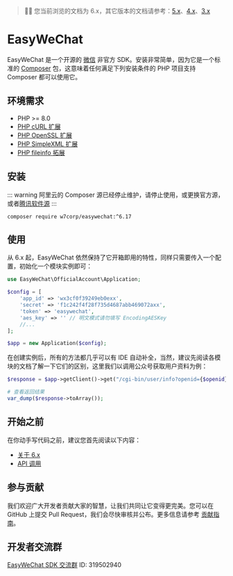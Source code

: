 > 👋🏼 您当前浏览的文档为 6.x，其它版本的文档请参考：[5.x](/5.x/)、[4.x](/4.x/)、[3.x](/3.x/)


# EasyWeChat

EasyWeChat 是一个开源的 [微信](http://www.wechat.com) 非官方 SDK。安装非常简单，因为它是一个标准的 [Composer](https://getcomposer.org/) 包，这意味着任何满足下列安装条件的 PHP 项目支持 Composer 都可以使用它。

## 环境需求

- PHP >= 8.0
- [PHP cURL 扩展](http://php.net/manual/en/book.curl.php)
- [PHP OpenSSL 扩展](http://php.net/manual/en/book.openssl.php)
- [PHP SimpleXML 扩展](http://php.net/manual/en/book.simplexml.php)
- [PHP fileinfo 拓展](http://php.net/manual/en/book.fileinfo.php)

## 安装

::: warning
阿里云的 Composer 源已经停止维护，请停止使用，或更换官方源，或者[腾讯软件源](https://mirrors.tencent.com/help/composer.html)
:::


```shell:no-line-numbers
composer require w7corp/easywechat:^6.17
```

## 使用

从 6.x 起，EasyWeChat 依然保持了它开箱即用的特性，同样只需要传入一个配置，初始化一个模块实例即可：

```php
use EasyWeChat\OfficialAccount\Application;

$config = [
    'app_id' => 'wx3cf0f39249eb0exx',
    'secret' => 'f1c242f4f28f735d4687abb469072axx',
    'token' => 'easywechat',
    'aes_key' => '' // 明文模式请勿填写 EncodingAESKey
    //...
];

$app = new Application($config);
```

在创建实例后，所有的方法都几乎可以有 IDE 自动补全，当然，建议先阅读各模块的文档了解一下它们的区别，这里我们以调用公众号获取用户资料为例：

```php
$response = $app->getClient()->get("/cgi-bin/user/info?openid={$openid}&lang=zh_CN");

# 查看返回结果
var_dump($response->toArray());
```

## 开始之前

在你动手写代码之前，建议您首先阅读以下内容：

- [关于 6.x](./introduction.md)
- [API 调用](./client.md)

## 参与贡献

我们欢迎广大开发者贡献大家的智慧，让我们共同让它变得更完美。您可以在 GitHub 上提交 Pull Request，我们会尽快审核并公布。更多信息请参考 [贡献指南](contributing.md)。

## 开发者交流群

[EasyWeChat SDK 交流群](http://shang.qq.com/wpa/qunwpa?idkey=b4dcf3ec51a7e8c3c3a746cf450ce59895e5c4ec4fbcb0f80c2cd97c3c6e63e9) ID: 319502940
